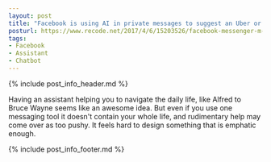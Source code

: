 ```yaml
---
layout: post
title: "Facebook is using AI in private messages to suggest an Uber or remind you to pay a friend"
posturl: https://www.recode.net/2017/4/6/15203526/facebook-messenger-m-artificial-intelligence-ai-bots
tags:
- Facebook
- Assistant
- Chatbot
---
```


{% include post_info_header.md %}

Having an assistant helping you to navigate the daily life, like Alfred to Bruce Wayne seems like an awesome idea. But even if you use one messaging tool it doesn't contain your whole life, and rudimentary help may come over as too pushy. It feels hard to design something that is emphatic enough.

<!--more-->
{% include post_info_footer.md %}

